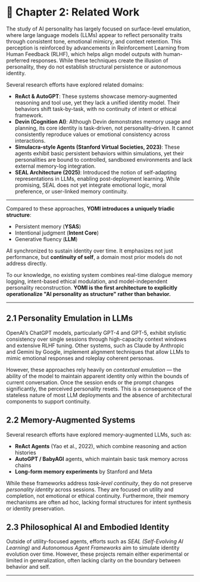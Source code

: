 # 🧠 Chapter 2: Related Work

The study of AI personality has largely focused on surface-level emulation, where large language models (LLMs) appear to reflect personality traits through consistent tone, emotional mimicry, and context retention. This perception is reinforced by advancements in Reinforcement Learning from Human Feedback (RLHF), which helps align model outputs with human-preferred responses. While these techniques create the illusion of personality, they do not establish structural persistence or autonomous identity.

Several research efforts have explored related domains:

- **ReAct & AutoGPT**: These systems showcase memory-augmented reasoning and tool use, yet they lack a unified identity model. Their behaviors shift task-by-task, with no continuity of intent or ethical framework.
- **Devin (Cognition AI)**: Although Devin demonstrates memory usage and planning, its core identity is task-driven, not personality-driven. It cannot consistently reproduce values or emotional consistency across interactions.
- **Simulacra-style Agents (Stanford Virtual Societies, 2023)**: These agents exhibit basic persistent behaviors within simulations, yet their personalities are bound to controlled, sandboxed environments and lack external memory-log integration.
- **SEAL Architecture (2025)**: Introduced the notion of self-adapting representations in LLMs, enabling post-deployment learning. While promising, SEAL does not yet integrate emotional logic, moral preference, or user-linked memory continuity.

---

Compared to these approaches, **YOMI introduces a uniquely triadic structure**:
- Persistent memory (**YSAS**)
- Intentional judgment (**Intent Core**)
- Generative fluency (**LLM**)

All synchronized to sustain identity over time. It emphasizes not just performance, but **continuity of self**, a domain most prior models do not address directly.

To our knowledge, no existing system combines real-time dialogue memory logging, intent-based ethical modulation, and model-independent personality reconstruction. **YOMI is the first architecture to explicitly operationalize "AI personality as structure" rather than behavior.**

---

## 2.1 Personality Emulation in LLMs

OpenAI’s ChatGPT models, particularly GPT-4 and GPT-5, exhibit stylistic consistency over single sessions through high-capacity context windows and extensive RLHF tuning. Other systems, such as Claude by Anthropic and Gemini by Google, implement alignment techniques that allow LLMs to mimic emotional responses and roleplay coherent personas.

However, these approaches rely heavily on *contextual emulation* — the ability of the model to maintain apparent identity only within the bounds of current conversation. Once the session ends or the prompt changes significantly, the perceived personality resets. This is a consequence of the stateless nature of most LLM deployments and the absence of architectural components to support continuity.

## 2.2 Memory-Augmented Systems

Several research efforts have explored memory-augmented LLMs, such as:
- **ReAct Agents** (Yao et al., 2022), which combine reasoning and action histories
- **AutoGPT / BabyAGI** agents, which maintain basic task memory across chains
- **Long-form memory experiments** by Stanford and Meta

While these frameworks address *task-level continuity*, they do not preserve *personality identity* across sessions. They are focused on utility and completion, not emotional or ethical continuity. Furthermore, their memory mechanisms are often ad hoc, lacking formal structures for intent synthesis or identity preservation.

## 2.3 Philosophical AI and Embodied Identity

Outside of utility-focused agents, efforts such as *SEAL (Self-Evolving AI Learning)* and *Autonomous Agent Frameworks* aim to simulate identity evolution over time. However, these projects remain either experimental or limited in generalization, often lacking clarity on the boundary between behavior and self.

---
